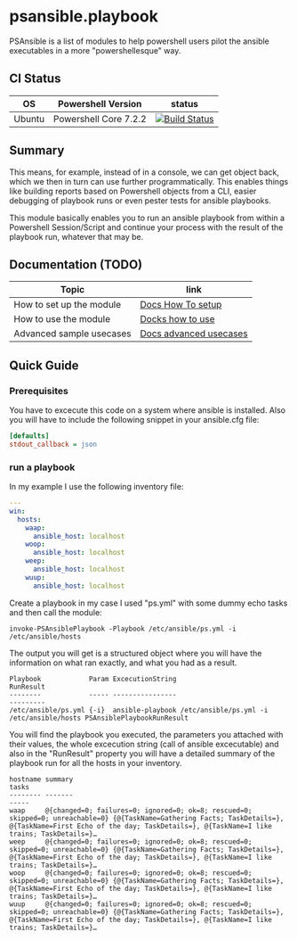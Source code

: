 # psansible.playbook
PSAnsible is a list of modules to help powershell users pilot the ansible executables in a more "powershellesque" way.

## CI Status
| OS | Powershell Version | status |
| ----------- | ----------- | ----------- |
| Ubuntu | Powershell Core 7.2.2       | [![Build Status](https://dev.azure.com/KevinBates0726/PSAnsible.Playbook/_apis/build/status/bateskevin.psansible.playbook?branchName=main)](https://dev.azure.com/KevinBates0726/PSAnsible.Playbook/_build/latest?definitionId=2&branchName=main)       |
## Summary

This means, for example, instead of <ANSIBLE OUTPUTFORMAT NAME> in a console, we can get object back, 
which we then in turn can use further programmatically. This enables things like building reports 
based on Powershell objects from a CLI, easier debugging of playbook runs or even pester tests for ansible playbooks.

This module basically enables you to run an ansible playbook from within a Powershell Session/Script and continue your process with the result of the playbook run, whatever that may be.

## Documentation (TODO)
| Topic      | link |
| ----------- | ----------- |
| How to set up the module       | [Docs How To setup](./Docs/HowToSetUpTheModule.MD)       |
| How to use the module   | [Docks how to use](./Docs/HowToUseTheModule.MD)        |
| Advanced sample usecases   | [Docs advanced usecases](./Docs/SampleUseCases.MD)        |

## Quick Guide

### Prerequisites

You have to excecute this code on a system where ansible is installed. Also you will have to include the following snippet
in your ansible.cfg file:

```ini
[defaults]
stdout_callback = json
```

### run a playbook

In my example I use the following inventory file:

```yml
---
win:
  hosts:
    waap:
      ansible_host: localhost
    woop:
      ansible_host: localhost 
    weep:
      ansible_host: localhost
    wuup:
      ansible_host: localhost
```

Create a playbook in my case I used "ps.yml" with some dummy echo tasks and then call the module:

```
invoke-PSAnsiblePlaybook -Playbook /etc/ansible/ps.yml -i /etc/ansible/hosts
```

The output you will get is a structured object where you will have the information on what ran exactly, 
and what you had as a result. 

```
Playbook            Param ExcecutionString                                           RunResult
--------            ----- ----------------                                           ---------
/etc/ansible/ps.yml {-i}  ansible-playbook /etc/ansible/ps.yml -i /etc/ansible/hosts PSAnsiblePlaybookRunResult
```

You will find the playbook you executed, the parameters you attached with their values, the whole excecution string 
(call of ansible excecutable) and also in the "RunResult" property you will have a detailed summary of the playbook 
run for all the hosts in your inventory.

```
hostname summary                                                                        tasks
-------- -------                                                                        -----
waap     @{changed=0; failures=0; ignored=0; ok=8; rescued=0; skipped=0; unreachable=0} {@{TaskName=Gathering Facts; TaskDetails=}, @{TaskName=First Echo of the day; TaskDetails=}, @{TaskName=I like trains; TaskDetails=}…
weep     @{changed=0; failures=0; ignored=0; ok=8; rescued=0; skipped=0; unreachable=0} {@{TaskName=Gathering Facts; TaskDetails=}, @{TaskName=First Echo of the day; TaskDetails=}, @{TaskName=I like trains; TaskDetails=}…
woop     @{changed=0; failures=0; ignored=0; ok=8; rescued=0; skipped=0; unreachable=0} {@{TaskName=Gathering Facts; TaskDetails=}, @{TaskName=First Echo of the day; TaskDetails=}, @{TaskName=I like trains; TaskDetails=}…
wuup     @{changed=0; failures=0; ignored=0; ok=8; rescued=0; skipped=0; unreachable=0} {@{TaskName=Gathering Facts; TaskDetails=}, @{TaskName=First Echo of the day; TaskDetails=}, @{TaskName=I like trains; TaskDetails=}…

```
